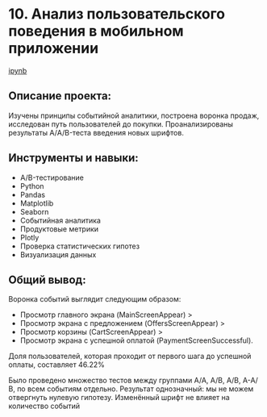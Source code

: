 # 10. Анализ пользовательского поведения в мобильном приложении
[ipynb](https://github.com/AmestOsipyan/Portfolio_Data-Analytics/blob/main/10.%20%20User%20behavior%20in%20a%20mobile%20app/P10_MobileApp_user%20behavior.ipynb)

## Описание проекта:
Изучены принципы событийной аналитики, построена воронка продаж, исследован путь пользователей до покупки. Проанализированы результаты A/А/B-теста введения новых шрифтов. 

## Инструменты и навыки:
- A/B-тестирование
- Python
- Pandas
- Matplotlib
- Seaborn
- Событийная аналитика
- Продуктовые метрики
- Plotly
- Проверка статистических гипотез
- Визуализация данных

## Общий вывод:
Воронка событий выглядит следующим образом:
- Просмотр главного экрана (MainScreenAppear) >
- Просмотр экрана с предложением (OffersScreenAppear) >
- Просмотр корзины (CartScreenAppear) >
- Просмотр экрана с успешной оплатой (PaymentScreenSuccessful).

Доля пользователей, которая проходит от первого шага до успешной оплаты, составляет 46.22%

Было проведено множество тестов между группами А/А, А/В, А/В, А-А/В, по всем событиям отдельно. Результат однозначный: мы не можем отвергнуть нулевую гипотезу. Изменённый шрифт не влияет на количество событий
